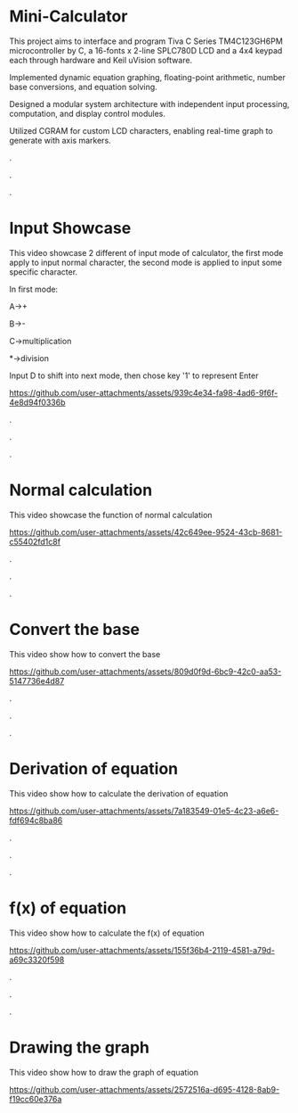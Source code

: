 # Mini-Calculator
This project aims to interface and program Tiva C Series TM4C123GH6PM microcontroller by C, a 16-fonts x 2-line SPLC780D LCD and a 4x4 keypad each through hardware and Keil uVision software.

Implemented dynamic equation graphing, floating-point arithmetic, number base conversions, and equation solving.

Designed a modular system architecture with independent input processing, computation, and display control modules.

Utilized CGRAM for custom LCD characters, enabling real-time graph to generate with axis markers.

.

.

.


# Input Showcase 
This video showcase 2 different of input mode of calculator, the first mode apply to input normal character, the second mode is applied to input some specific character.

In first mode:

A->+

B->-

C->multiplication

*->division

Input D to shift into next mode, then chose key '1' to represent Enter

https://github.com/user-attachments/assets/939c4e34-fa98-4ad6-9f6f-4e8d94f0336b

.

.

.



# Normal calculation
This video showcase the function of normal calculation

https://github.com/user-attachments/assets/42c649ee-9524-43cb-8681-c55402fd1c8f

.

.

.

# Convert the base
This video show how to convert the base

https://github.com/user-attachments/assets/809d0f9d-6bc9-42c0-aa53-5147736e4d87

.

.

.

# Derivation of equation
This video show how to calculate the derivation of equation

https://github.com/user-attachments/assets/7a183549-01e5-4c23-a6e6-fdf694c8ba86

.

.

.

# f(x) of equation
This video show how to calculate the f(x) of equation

https://github.com/user-attachments/assets/155f36b4-2119-4581-a79d-a69c3320f598

.

.

.




# Drawing the graph
This video show how to draw the graph of equation

https://github.com/user-attachments/assets/2572516a-d695-4128-8ab9-f19cc60e376a



